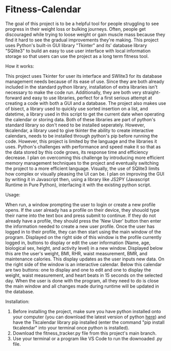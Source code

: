 # Fitness-Calendar

The goal of this project is to be a helpful tool for people struggling to see progress in their weight loss or bulking journeys. Often, people get discouraged while trying to loose weight or gain muscle mass because they find it hard to see the gradual improvements they're making.
This project uses Python's built-in GUI library "Tkinter" and its' database library "SQlite3" to build an easy to use user interface with local information storage so that users can use the project as a long term fitness tool.

How it works:

This project uses Tkinter for user its interface and SWlite3 for its database management needs because of its ease of use. Since they are both already included in the standard python library, installation of extra libraries isn't necessary to make the code run. Additionally, they are both very straight-forward and easy to use libraries, perfect for a first serious attempt at creating a code with both a GUI and a database.
The project also makes use of bisect, a library used to quickly use sorted insertion on a list, and datetime, a library used in this script to get the current date when operating the calendar or storing data. Both of these libraries are part of python's standard library so don't need to be installed seperately. However, tkcalendar, a library used to give tkinter the ability to create interactive calendars, needs to be installed through python's pip before running the code.
However, this project is limited by the language and the libraries it uses. Python's challenges with performance and speed make it so that as the data stored by this code grows, its response time and efficiency decrease. I plan on overcoming this challenge by introducing more efficient memory management techniques to the project and eventually switching the project to a more efficient language.
Visually, the use of SQlite3 limits how complex or visually pleasing the UI can be. I plan on improving the GUI by writing it in Javascript then, using a library like JS2PY (Javascript Runtime in Pure Python), interfacing it with the existing python script.

Usage:

When run, a window prompting the user to login or create a new profile opens. If the user already has a profile on their device, they shouold type their name into the text box and press submit to continue. If they do not already have a profile, they should press the 'New User' button then enter the information needed to create a new user profile.
Once the user has logged in to their profile, they can then start using the main window of the program. Displayed on the right side of this window is the profile currently logged in, buttons to display or edit the user information (Name, age, biological sex, height, and activity level) in a new window.
Displayed below this are the user's weight, BMI, RHR, waist measurement, BMR, and maintenance calories. This display updates as the user inputs new data.
On the right side of the window is an interactive calendar. Below this calendar are two buttons: one to display and one to edit and one to display the weight, waist measurement, and heart beats in 15 seconds on the selected day.
When the user is done with the program, all they need to do is close the main window and all changes made during runtime will be updated in the database.

Installation:

1. Before installing the project, make sure you have python installed onto your computer (you can download the latest version of python [here](https://www.python.org/downloads/)) and have the Tkcalendar library pip installed (enter the command "pip install tkcalendar" into your terminal once python is installed).
2. Download the fitness_tracker.py file from this project's main branch.
3. Use your terminal or a program like VS Code to run the downoaded .py file.

